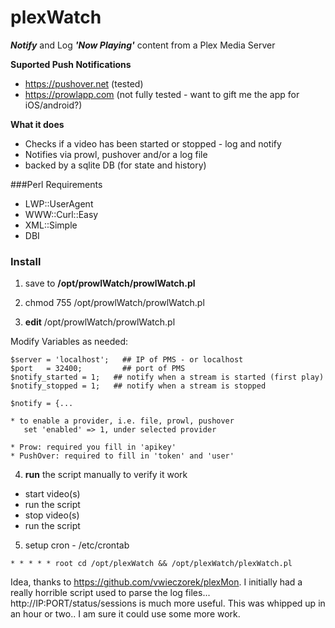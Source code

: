 plexWatch
=========

***Notify*** and Log ***'Now Playing'*** content from a Plex Media Server

**Suported Push Notifications** 
* https://pushover.net (tested)
* https://prowlapp.com (not fully tested - want to gift me the app for iOS/android?)

**What it does**
* Checks if a video has been started or stopped - log and notify
* Notifies via prowl, pushover and/or a log file
* backed by a sqlite DB (for state and history)

###Perl Requirements

* LWP::UserAgent
* WWW::Curl::Easy
* XML::Simple
* DBI

### Install 

1) save to **/opt/prowlWatch/prowlWatch.pl**

2) chmod 755 /opt/prowlWatch/prowlWatch.pl

3) **edit** /opt/prowlWatch/prowlWatch.pl


Modify Variables as needed:
```
$server = 'localhost';   ## IP of PMS - or localhost
$port   = 32400;         ## port of PMS
$notify_started = 1;   ## notify when a stream is started (first play)
$notify_stopped = 1;   ## notify when a stream is stopped 

```

```
$notify = {...

* to enable a provider, i.e. file, prowl, pushover 
   set 'enabled' => 1, under selected provider

* Prow: required you fill in 'apikey' 
* PushOver: required to fill in 'token' and 'user'
```

4) **run** the script manually to verify it work 
  * start video(s)
  * run the script
  * stop video(s)
  * run the script


5) setup cron - /etc/crontab
```
* * * * * root cd /opt/plexWatch && /opt/plexWatch/plexWatch.pl
```


Idea, thanks to https://github.com/vwieczorek/plexMon. I initially had a really horrible script used to parse the log files...  http://IP:PORT/status/sessions is much more useful. This was whipped up in an hour or two.. I am sure it could use some more work. 
